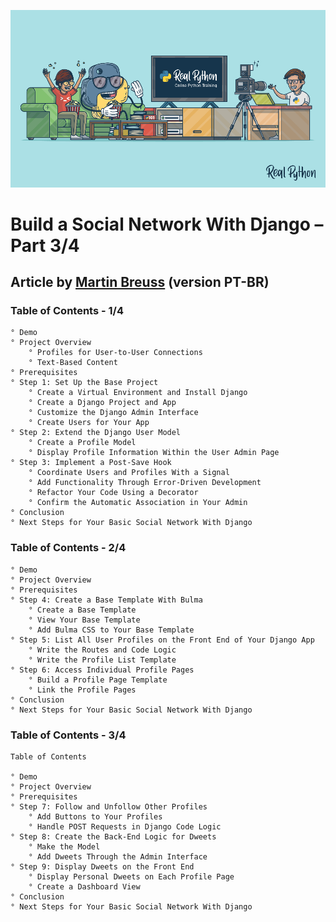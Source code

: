 ![logo_RealPython](https://raw.githubusercontent.com/CarlosViniMSouza/Article-Prettify_DataStructure/master/translation/images/logo_RealPython.webp)

# Build a Social Network With Django – Part 3/4

## Article by [Martin Breuss](https://github.com/martin-martin) (version PT-BR)

### Table of Contents - 1/4

```
° Demo
° Project Overview
    ° Profiles for User-to-User Connections
    ° Text-Based Content
° Prerequisites
° Step 1: Set Up the Base Project
    ° Create a Virtual Environment and Install Django
    ° Create a Django Project and App
    ° Customize the Django Admin Interface
    ° Create Users for Your App
° Step 2: Extend the Django User Model
    ° Create a Profile Model
    ° Display Profile Information Within the User Admin Page
° Step 3: Implement a Post-Save Hook
    ° Coordinate Users and Profiles With a Signal
    ° Add Functionality Through Error-Driven Development
    ° Refactor Your Code Using a Decorator
    ° Confirm the Automatic Association in Your Admin
° Conclusion
° Next Steps for Your Basic Social Network With Django
```

### Table of Contents - 2/4

```
° Demo
° Project Overview
° Prerequisites
° Step 4: Create a Base Template With Bulma
    ° Create a Base Template
    ° View Your Base Template
    ° Add Bulma CSS to Your Base Template
° Step 5: List All User Profiles on the Front End of Your Django App
    ° Write the Routes and Code Logic
    ° Write the Profile List Template
° Step 6: Access Individual Profile Pages
    ° Build a Profile Page Template
    ° Link the Profile Pages
° Conclusion
° Next Steps for Your Basic Social Network With Django
```

### Table of Contents - 3/4

```
Table of Contents

° Demo
° Project Overview
° Prerequisites
° Step 7: Follow and Unfollow Other Profiles
    ° Add Buttons to Your Profiles
    ° Handle POST Requests in Django Code Logic
° Step 8: Create the Back-End Logic for Dweets
    ° Make the Model
    ° Add Dweets Through the Admin Interface
° Step 9: Display Dweets on the Front End
    ° Display Personal Dweets on Each Profile Page
    ° Create a Dashboard View
° Conclusion
° Next Steps for Your Basic Social Network With Django
```
